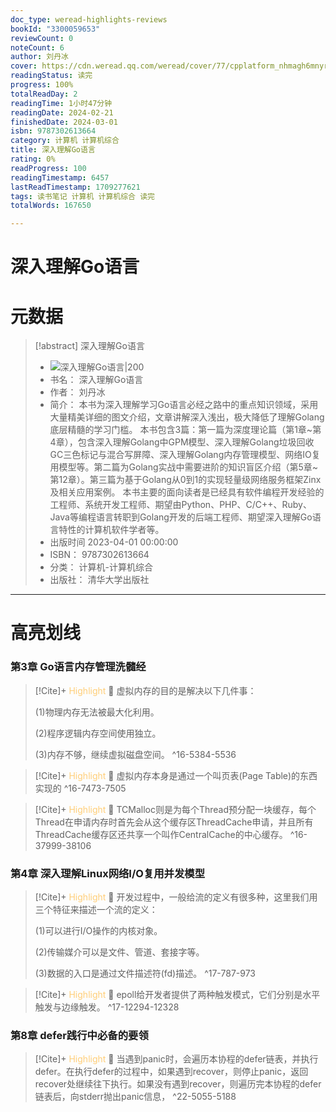 ```yaml
---
doc_type: weread-highlights-reviews
bookId: "3300059653"
reviewCount: 0
noteCount: 6
author: 刘丹冰
cover: https://cdn.weread.qq.com/weread/cover/77/cpplatform_nhmagh6mnyrbgfugxz55lv/t7_cpplatform_nhmagh6mnyrbgfugxz55lv1684921281.jpg
readingStatus: 读完
progress: 100%
totalReadDay: 2
readingTime: 1小时47分钟
readingDate: 2024-02-21
finishedDate: 2024-03-01
isbn: 9787302613664
category: 计算机 计算机综合
title: 深入理解Go语言
rating: 0%
readProgress: 100
readingTimestamp: 6457
lastReadTimestamp: 1709277621
tags: 读书笔记 计算机 计算机综合 读完
totalWords: 167650

---
```


# 深入理解Go语言

# 元数据
> [!abstract] 深入理解Go语言
> - ![ 深入理解Go语言|200](https://cdn.weread.qq.com/weread/cover/77/cpplatform_nhmagh6mnyrbgfugxz55lv/t7_cpplatform_nhmagh6mnyrbgfugxz55lv1684921281.jpg)
> - 书名： 深入理解Go语言
> - 作者： 刘丹冰
> - 简介： 本书为深入理解学习Go语言必经之路中的重点知识领域，采用大量精美详细的图文介绍，文章讲解深入浅出，极大降低了理解Golang底层精髓的学习门槛。 本书包含3篇：第一篇为深度理论篇（第1章~第4章），包含深入理解Golang中GPM模型、深入理解Golang垃圾回收GC三色标记与混合写屏障、深入理解Golang内存管理模型、网络IO复用模型等。第二篇为Golang实战中需要进阶的知识盲区介绍（第5章~第12章）。第三篇为基于Golang从0到1的实现轻量级网络服务框架Zinx及相关应用案例。 本书主要的面向读者是已经具有软件编程开发经验的工程师、系统开发工程师、期望由Python、PHP、C/C++、Ruby、Java等编程语言转职到Golang开发的后端工程师、期望深入理解Go语言特性的计算机软件学者等。
> - 出版时间 2023-04-01 00:00:00
> - ISBN： 9787302613664
> - 分类： 计算机-计算机综合
> - 出版社： 清华大学出版社



---

# 高亮划线
### 第3章 Go语言内存管理洗髓经


> [!Cite]+ <span style="color: #ffce78;">Highlight</span>
> 📌 虚拟内存的目的是解决以下几件事：
>
>  (1)物理内存无法被最大化利用。
>
>  (2)程序逻辑内存空间使用独立。
>
>  (3)内存不够，继续虚拟磁盘空间。
> ^16-5384-5536


> [!Cite]+ <span style="color: #ffce78;">Highlight</span>
> 📌 虚拟内存本身是通过一个叫页表(Page Table)的东西实现的
> ^16-7473-7505


> [!Cite]+ <span style="color: #ffce78;">Highlight</span>
> 📌 TCMalloc则是为每个Thread预分配一块缓存，每个Thread在申请内存时首先会从这个缓存区ThreadCache申请，并且所有ThreadCache缓存区还共享一个叫作CentralCache的中心缓存。
> ^16-37999-38106
### 第4章 深入理解Linux网络I/O复用并发模型


> [!Cite]+ <span style="color: #ffce78;">Highlight</span>
> 📌 开发过程中，一般给流的定义有很多种，这里我们用三个特征来描述一个流的定义：
>
>  (1)可以进行I/O操作的内核对象。
>
>  (2)传输媒介可以是文件、管道、套接字等。
>
>  (3)数据的入口是通过文件描述符(fd)描述。
> ^17-787-973


> [!Cite]+ <span style="color: #ffce78;">Highlight</span>
> 📌 epoll给开发者提供了两种触发模式，它们分别是水平触发与边缘触发。
> ^17-12294-12328
### 第8章 defer践行中必备的要领


> [!Cite]+ <span style="color: #ffce78;">Highlight</span>
> 📌 当遇到panic时，会遍历本协程的defer链表，并执行defer。在执行defer的过程中，如果遇到recover，则停止panic，返回recover处继续往下执行。如果没有遇到recover，则遍历完本协程的defer链表后，向stderr抛出panic信息，
> ^22-5055-5188


